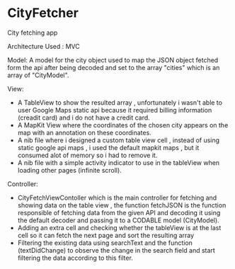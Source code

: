 # CityFetcher
City fetching app

Architecture Used : MVC

Model: A model for the city object used to map the JSON object fetched form the api after being decoded and set to the array "cities" which is an array of "CityModel".

View: 
- A TableView to show the resulted array , unfortunately i wasn't able to user Google Maps static api because it required billing information (creadit card) and i do not have a credit card.
- A MapKit View where the coordinates of the chosen city appears on the map with an annotation on these coordinates.
- A nib file where i designed a custom table view cell , instead of using static google api maps , i used the default mapkit maps , but it consumed alot of memory so i had to remove it.
- A nib file with a simple activity indicator to use in the tableView when loading other pages (infinite scroll). 


Controller:
- CityFetchViewContoller which is the main controller for fetching and showing data on the table view , the function fetchJSON is the function responsible of fetching data from the given API and decoding it using the default decoder and passing it to a CODABLE model (CityModel).
- Adding an extra cell and checking whether the tableView is at the last cell so it can fetch the next page and sort the resulting array
- Filtering the existing data using searchText and the function (textDidChange) to observe the change in the search field and start filtering the data according to this filter.

